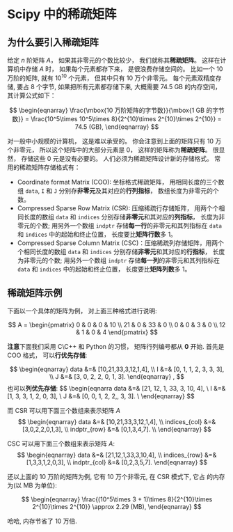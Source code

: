 # Scipy 中的稀疏矩阵

## 为什么要引入稀疏矩阵

给定 $n$ 阶矩阵 $A$， 如果其非零元的个数比较少， 我们就称其**稀疏矩阵**。 这样在计算机中存储 $A$ 时， 如果每个元素都存下来， 是很浪费存储空间的。 比如一个 10 万阶的矩阵, 就有 $10^{10}$ 个元素， 但其中只有 10 万个非零元。 每个元素双精度存储, 要占 8 个字节, 如果把所有元素都存储下来, 大概需要 74.5 GB 的内存空间， 其计算公式如下：

$$ 
\begin{eqnarray} 
\frac{\mbox{10 万阶矩阵的字节数}}{\mbox{1 GB 的字节数}} = \frac{10^5\times 10^5\times 8}{2^{10}\times 2^{10}\times 2^{10}} = 74.5 (GB), \end{eqnarray} 
$$

对一般中小规模的计算机， 这是难以承受的。 你会注意到上面的矩阵只有 10 万个非零元， 所以这个矩阵中的大部分元素是 0， 这样的矩阵称为**稀疏矩阵**。 很显然， 存储这些 0 元是没有必要的。 人们必须为稀疏矩阵设计新的存储格式。 常用的稀疏矩阵存储格式有：

* Coordinate format Matrix (COO): 坐标格式稀疏矩阵， 用相同长度的三个数组 
`data`, `I` 和 `J` 分别存**非零元**及其对应的**行列指标**， 数组长度为非零元的个数。
* Compressed Sparse Row Matrix (CSR): 压缩稀疏行存储矩阵， 用两个个相同长度的数组 `data` 和 `indices` 分别存储**非零元**和其对应的**列指标**， 长度为非零元的个数; 用另外一个数组 `indptr` 存储**每一行**的非零元和其列指标在 `data` 和 `indices` 中的起始和终止位置， 长度要比**矩阵行数**多 1。
* Compressed Sparse Column Matrix (CSC)：压缩稀疏列存储矩阵，用两个个相同长度的数组 `data` 和 `indices` 分别存储**非零元**和其对应的**行指标**， 长度为非零元的个数; 用另外一个数组 `indptr` 存储**每一列**的非零元和其列指标在 `data` 和 `indices` 中的起始和终止位置， 长度要比**矩阵列数**多 1。



## 稀疏矩阵示例

下面以一个具体的矩阵为例， 对上面三种格式进行说明:

$$ 
A = \begin{pmatrix} 
 0 & 0 & 0 & 10 \\
 21 & 0 & 33 & 0 \\ 
 0 & 0 & 3 & 0 \\ 
 12 & 1 & 0 & 4 
 \end{pmatrix} 
$$

**注意**下面我们采用 C\C++ 和 Python 的习惯， 矩阵行列编号都从 **0** 开始. 首先是 COO 格式， 可以**行优先存储**:

$$ 
\begin{eqnarray} 
data &=& [10,21,33,3,12,1,4], \\
I &=& [0, 1, 1, 2, 3, 3, 3], \\
J &=& [3, 0, 2, 2, 0, 1, 3]. 
\end{eqnarray} , 
$$
也可以**列优先存储**:
$$ 
\begin{eqnarra
data &=& [21, 12, 1, 33, 3, 10, 4], \\
I &=& [1, 3, 3, 1, 2, 0, 3], \\
J &=& [0, 0, 1, 2, 2,, 3, 3]. \\ 
\end{eqnarray} 
$$

而 CSR 可以用下面三个数组来表示矩阵 $A$
$$ 
\begin{eqnarray} 
data &=& [10,21,33,3,12,1,4], \\
indices_{col} &=& [3,0,2,2,0,1,3], \\ 
indptr_{row} &=& [0,1,3,4,7]. \\
\end{eqnarray} 
$$

CSC 可以用下面三个数组来表示矩阵 $A$:
$$ 
\begin{eqnarray} 
data &=& [21,12,1,33,3,10,4], \\
indices_{row} &=& [1,3,3,1,2,0,3], \\
indptr_{col} &=& [0,2,3,5,7]. 
\end{eqnarray} 
$$

还以上面的 10 万阶的矩阵为例, 它有 10 万个非零元, 在 CSR 模式下, 它占 的内存为(以 MB 为单位):

$$ \begin{eqnarray} \frac{(10^5\times 3 + 1)\times 8}{2^{10}\times 2^{10}\times 2^{10}} \approx 2.29 (MB), \end{eqnarray} $$

哈哈, 内存节省了 10 万倍.